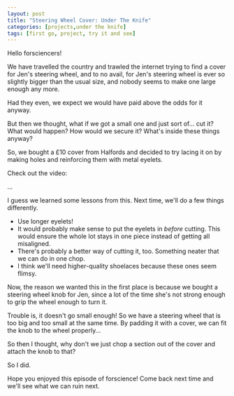 ```yaml
---
layout: post
title: "Steering Wheel Cover: Under The Knife"
categories: [projects,under the knife]
tags: [first go, project, try it and see]
---
```


Hello forsciencers!

We have travelled the country and trawled the internet trying to find a cover
for Jen's steering wheel, and to no avail, for Jen's steering wheel is ever so
slightly bigger than the usual size, and nobody seems to make one large enough
any more.

<!-- cut -->

Had they even, we expect we would have paid above the odds for it anyway.

But then we thought, what if we got a small one and just sort of... cut it? What
would happen? How would we secure it? What's inside these things anyway?

So, we bought a £10 cover from Halfords and decided to try lacing it on by
making holes and reinforcing them with metal eyelets.

Check out the video:

...

I guess we learned some lessons from this. Next time, we'll do a few things
differently.

* Use longer eyelets!
* It would probably make sense to put the eyelets in *before* cutting. This
  would ensure the whole lot stays in one piece instead of getting all
  misaligned.
* There's probably a better way of cutting it, too. Something neater that we can
  do in one chop.
* I think we'll need higher-quality shoelaces because these ones seem flimsy.

Now, the reason we wanted this in the first place is because we bought a
steering wheel knob for Jen, since a lot of the time she's not strong enough to
grip the wheel enough to turn it.

Trouble is, it doesn't go small enough! So we have a steering wheel that is too
big and too small at the same time. By padding it with a cover, we can fit the
knob to the wheel properly...

So then I thought, why don't we just chop a section out of the cover and attach
the knob to that?

So I did.

Hope you enjoyed this episode of forscience! Come back next time and we'll see
what we can ruin next.
